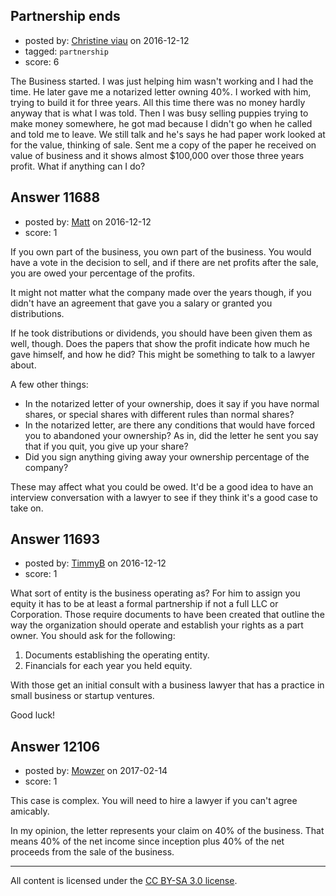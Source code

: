 ## Partnership ends

- posted by: [Christine viau](https://stackexchange.com/users/9831487/christine-viau) on 2016-12-12
- tagged: `partnership`
- score: 6

The Business started. I was just helping him wasn't working and I had the time. He later gave me a notarized letter owning 40%. I worked with him, trying  to build it for three years. All this time there was no money hardly anyway that is what I was told.  Then I was busy selling puppies trying  to make money somewhere, he got mad because I didn't go when he called and told me to leave. We still talk and he's says he had paper work looked at for the value, thinking of sale. Sent me a copy of the paper he received on value of business and it shows almost $100,000 over those three years profit. What if anything can I do?


## Answer 11688

- posted by: [Matt](https://stackexchange.com/users/499963/matt) on 2016-12-12
- score: 1

If you own part of the business, you own part of the business. You would have a vote in the decision to sell, and if there are net profits after the sale, you are owed your percentage of the profits.

It might not matter what the company made over the years though, if you didn't have an agreement that gave you a salary or granted you distributions. 

If he took distributions or dividends, you should have been given them as well, though. Does the papers that show the profit indicate how much he gave himself, and how he did? This might be something to talk to a lawyer about.  

A few other things: 

- In the notarized letter of your ownership, does it say if you have normal shares, or special shares with different rules than normal shares? 
- In the notarized letter, are there any conditions that would have forced you to abandoned your ownership? As in, did the letter he sent you say that if you quit, you give up your share? 
- Did you sign anything giving away your ownership percentage of the company?

These may affect what you could be owed. It'd be a good idea to have an interview conversation with a lawyer to see if they think it's a good case to take on. 


## Answer 11693

- posted by: [TimmyB](https://stackexchange.com/users/8782762/timmyb) on 2016-12-12
- score: 1

What sort of entity is the business operating as?  For him to assign you equity it has to be at least a formal partnership if not a full LLC or Corporation.  Those require documents to have been created that outline the way the organization should operate and establish your rights as a part owner. You should ask for the following:

1. Documents establishing the operating entity.
2. Financials for each year you held equity.

With those get an initial consult with a business lawyer that has a practice in small business or startup ventures.

Good luck!


## Answer 12106

- posted by: [Mowzer](https://stackexchange.com/users/1803081/mowzer) on 2017-02-14
- score: 1

This case is complex. You will need to hire a lawyer if you can't agree amicably.

In my opinion, the letter represents your claim on 40% of the business. That means 40% of the net income since inception plus 40% of the net proceeds from the sale of the business.



---

All content is licensed under the [CC BY-SA 3.0 license](https://creativecommons.org/licenses/by-sa/3.0/).
